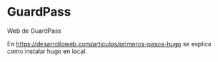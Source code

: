 # GuardPass
Web de GuardPass

En https://desarrolloweb.com/articulos/primeros-pasos-hugo se explica como instalar hugo en local.



